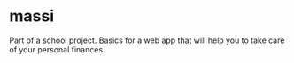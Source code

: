 # massi

Part of a school project. Basics for a web app that will help you to take care of your personal finances.
